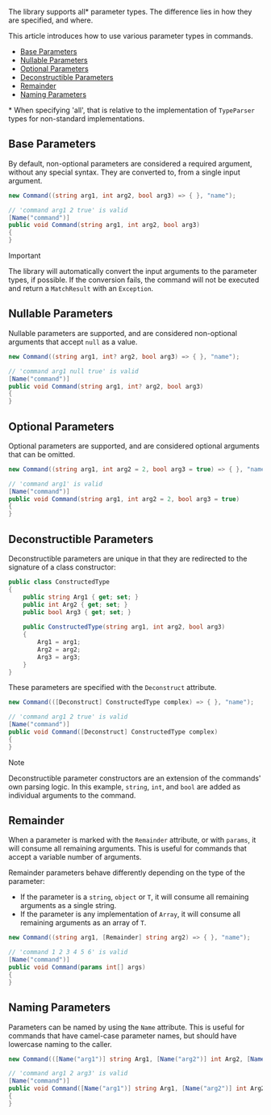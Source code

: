 The library supports all* parameter types. The difference lies in how they are specified, and where.

This article introduces how to use various parameter types in commands.

- [Base Parameters](#base-parameters)
- [Nullable Parameters](#nullable-parameters)
- [Optional Parameters](#optional-parameters)
- [Deconstructible Parameters](#complex-parameters)
- [Remainder](#remainder)
- [Naming Parameters](#naming-parameters)

\* When specifying 'all', that is relative to the implementation of `TypeParser` types for non-standard implementations.

## Base Parameters

By default, non-optional parameters are considered a required argument, without any special syntax. They are converted to, from a single input argument.

```cs
new Command((string arg1, int arg2, bool arg3) => { }, "name");
```
```cs
// 'command arg1 2 true' is valid
[Name("command")]
public void Command(string arg1, int arg2, bool arg3)
{
}
```

> [!IMPORTANT] 
> The library will automatically convert the input arguments to the parameter types, if possible. 
> If the conversion fails, the command will not be executed and return a `MatchResult` with an `Exception`.

## Nullable Parameters

Nullable parameters are supported, and are considered non-optional arguments that accept `null` as a value.

```cs
new Command((string arg1, int? arg2, bool arg3) => { }, "name");
```
```cs
// 'command arg1 null true' is valid
[Name("command")]
public void Command(string arg1, int? arg2, bool arg3)
{
}
```

## Optional Parameters

Optional parameters are supported, and are considered optional arguments that can be omitted. 

```cs
new Command((string arg1, int arg2 = 2, bool arg3 = true) => { }, "name");
```
```cs
// 'command arg1' is valid
[Name("command")]
public void Command(string arg1, int arg2 = 2, bool arg3 = true)
{
}
```

## Deconstructible Parameters

Deconstructible parameters are unique in that they are redirected to the signature of a class constructor:

```cs
public class ConstructedType
{
    public string Arg1 { get; set; }
    public int Arg2 { get; set; }
    public bool Arg3 { get; set; }
    
    public ConstructedType(string arg1, int arg2, bool arg3)
    {
        Arg1 = arg1;
        Arg2 = arg2;
        Arg3 = arg3;
    }
}
```

These parameters are specified with the `Deconstruct` attribute.

```cs
new Command(([Deconstruct] ConstructedType complex) => { }, "name");
```
```cs
// 'command arg1 2 true' is valid
[Name("command")]
public void Command([Deconstruct] ConstructedType complex)
{
}
```

> [!NOTE]
> Deconstructible parameter constructors are an extension of the commands' own parsing logic. 
> In this example, `string`, `int`, and `bool` are added as individual arguments to the command.

## Remainder

When a parameter is marked with the `Remainder` attribute, or with `params`, it will consume all remaining arguments. This is useful for commands that accept a variable number of arguments.

Remainder parameters behave differently depending on the type of the parameter:

- If the parameter is a `string`, `object` or `T`, it will consume all remaining arguments as a single string.
- If the parameter is any implementation of `Array`, it will consume all remaining arguments as an array of `T`.

```cs
new Command((string arg1, [Remainder] string arg2) => { }, "name");
```
```cs
// 'command 1 2 3 4 5 6' is valid
[Name("command")]
public void Command(params int[] args)
{
}
```

## Naming Parameters

Parameters can be named by using the `Name` attribute. This is useful for commands that have camel-case parameter names, but should have lowercase naming to the caller.

```cs
new Command(([Name("arg1")] string Arg1, [Name("arg2")] int Arg2, [Name("arg3")] bool Arg3) => { }, "name");
```
```cs
// 'command arg1 2 arg3' is valid
[Name("command")]
public void Command([Name("arg1")] string Arg1, [Name("arg2")] int Arg2, [Name("arg3")] bool Arg3)
{   
}
```